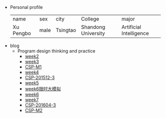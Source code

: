 + Personal  profile
  <table>                 
  <tr> <td> name  </td> <td> sex   </td>  <td> city  </td> <td> College</td><td> major </td>  </tr>       <tr> <td> Xu Pengbo  </td> <td> male </td><td> Tsingtao  </td>  <td>Shandong University </td> <td> Artificial Intelligence</td>  </tr>                 
  </table>
+ blog 
  + Program design thinking and practice
    + [week2](./week2.md)
    + [week3](./week3.md)
    + [CSP-M1](./CSP-M1.md)
    + [week4](./week4.md)
    + [CSP-201512-3](./CSP-201512-3.md)
    + [week5](./week5.md)
    + [week6限时大模拟](./week6模拟.md)
    + [week6](./week6.md)
    + [week7](./week7.md)
    + [CSP-201604-3](./csp201604-3.md)
    + [CSP-M2](./CSP-M2.md)
    
